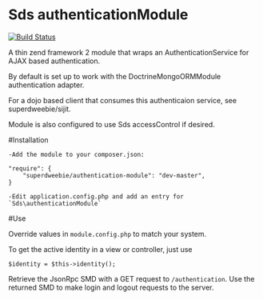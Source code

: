 Sds authenticationModule
========================

[![Build Status](https://secure.travis-ci.org/superdweebie/authenticationModule.png)](http://travis-ci.org/superdweebie/authenticationModule)

A thin zend framework 2 module that wraps an AuthenticationService for AJAX based authentication.

By default is set up to work with the DoctrineMongoORMModule authentication adapter.

For a dojo based client that consumes this authenticaion service, see superdweebie/sijit.

Module is also configured to use Sds accessControl if desired.

#Installation

    -Add the module to your composer.json:

    "require": {
		"superdweebie/authentication-module": "dev-master",
    }

    -Edit application.config.php and add an entry for `Sds\authenticationModule`

#Use

Override values in `module.config.php` to match your system.

To get the active identity in a view or controller, just use

    $identity = $this->identity();

Retrieve the JsonRpc SMD with a GET request to `/authentication`. Use the returned SMD to make login and
logout requests to the server.